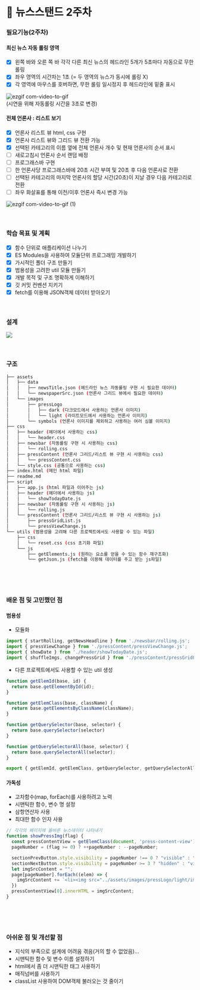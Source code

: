 # :file_folder: 뉴스스탠드 2주차
### 필요기능(2주차) 
#### 최신 뉴스 자동 롤링 영역
- [X] 왼쪽 바와 오른 쪽 바 각각 다른 최신 뉴스의 헤드라인 5개가 5초마다 자동으로 무한 롤링
- [X] 좌우 영역의 시간차는 1초 (= 두 영역의 뉴스가 동시에 롤링 X)
- [X] 각 영역에 마우스를 호버하면, 무한 롤링 일시정지 후 헤드라인에 밑줄 표시
   
![ezgif com-video-to-gif](https://github.com/softeerbootcamp-2nd/fe-newsstand/assets/62049151/3e41cd92-644d-4daa-90d4-b8e7f4bff87e)   
(시연을 위해 자동롤링 시간을 3초로 변경)
#### 전체 언론사 : 리스트 보기
- [X] 언론사 리스트 뷰 html, css 구현
- [X] 언론사 리스트 뷰와 그리드 뷰 전환 가능
- [X] 선택된 카테고리의 이름 옆에 전체 언론사 개수 및 현재 언론사의 순서 표시
- [ ] 새로고침시 언론사 순서 랜덤 배정
- [ ] 프로그래스바 구현
- [ ] 한 언론사당 프로그래스바에 20초 시간 부여 및 20초 후 다음 언론사로 전환
- [ ] 선택된 카테고리의 마지막 언론사의 할당 시간(20초)이 지날 경우 다음 카테고리로 전환
- [ ] 좌우 화살표를 통해 이전/이후 언론사 즉시 변경 가능

![ezgif com-video-to-gif (1)](https://github.com/softeerbootcamp-2nd/fe-newsstand/assets/62049151/1191698a-2bfa-4004-9cdb-1038ed119c5f)
<br><br><br>
### 학습 목표 및 계획   
- [X] 함수 단위로 애플리케이션 나누기
- [X] ES Modules을 사용하여 모듈단위 프로그래밍 개발하기
- [X] 가시적인 폴더 구조 만들기
- [X] 범용성을 고려한 util 모듈 만들기
- [X] 개발 목적 및 구조 명확하게 이해하기
- [X] 깃 커밋 컨벤션 지키기
- [X] fetch를 이용해 JSON객체 데이터 받아오기
<br><br><br>
### 설계
<a href='https://ifh.cc/v-1OMqfJ' target='_blank'><img src='https://ifh.cc/g/1OMqfJ.jpg' border='0'></a>
<br><br><br>
### 구조   
```bash
├── assets
│   ├── data
│   │   ├── newsTitle.json (헤드라인 뉴스 자동롤링 구현 시 필요한 데이터)
│   │   └── newspaperSrc.json (언론사 그리드 뷰에서 필요한 데이터)
│   └── images
│       ├── pressLogo
│       │   ├── dark (다크모드에서 사용하는 언론사 이미지)
│       │   └── light (라이트모드에서 사용하는 언론사 이미지)
│       └── symbols (언론사 이미지를 제외하고 사용하는 여러 심볼 이미지)
├── css
│   ├── header (헤더에서 사용하는 css)
│   │   └── header.css
│   ├── newsbar (자동롤링 구현 시 사용하는 css)
│   │   └── rolling.css
│   ├── pressContent (언론사 그리드/리스트 뷰 구현 시 사용하는 css)
│   │   └── pressContent.css
│   └── style.css (공통으로 사용하는 css)
├── index.html (메인 html 파일)
├── readme.md
├── script
│   ├── app.js (html 파일과 이어주는 js)
│   ├── header (헤더에서 사용하는 js)
│   │   └── showTodayDate.js
│   ├── newsbar (자동롤링 구현 시 사용하는 js)
│   │   └── rolling.js
│   └── pressContent (언론사 그리드/리스트 뷰 구현 시 사용하는 js)
│       ├── pressGridList.js
│       └── pressViewChange.js
└── utils (범용성을 고려해 다른 프로젝트에서도 사용할 수 있는 파일)
    ├── css 
    │   └── reset.css (css 초기화 파일)
    └── js
        ├── getElements.js (원하는 요소를 얻을 수 있는 함수 재구조화)
        └── getJson.js (fetch를 이용해 데이터를 주고 받는 js파일)
```
<br><br><br>
### 배운 점 및 고민했던 점   
#### 범용성

- 모듈화

```javascript
import { startRolling, getNewsHeadline } from './newsbar/rolling.js';
import { pressViewChange } from './pressContent/pressViewChange.js';
import { showDate } from './header/showTodayDate.js';
import { shuffleImgs, changePressGrid } from './pressContent/pressGridList.js';
```
+  다른 프로젝트에서도 사용할 수 있는 util 생성   

```javascript
function getElemId(base, id) {
  return base.getElementById(id);
}

function getElemClass(base, className) {
  return base.getElementsByClassName(className);
}

function getQuerySelector(base, selector) {
  return base.querySelector(selector)
}

function getQuerySelectorAll(base, selector) {
  return base.querySelectorAll(selector);
}

export { getElemId, getElemClass, getQuerySelector, getQuerySelectorAll };
```


#### 가독성
- 고차함수(map, forEach)를 사용하려고 노력
- 시맨틱한 함수, 변수 명 설정
- 삼항연산자 사용
- 최대한 함수 인자 사용
```javascript
// 각각의 페이지에 올바른 뉴스데이터 나타내기
function showPressImg(flag) {
  const pressContentView = getElemClass(document, 'press-content-view');
  pageNumber = (flag >= 0) ? ++pageNumber : --pageNumber;

  sectionPrevButton.style.visibility = pageNumber !== 0 ? "visible" : "hidden";
  sectionNextButton.style.visibility = pageNumber >= 3 ? "hidden" : "visible";
  let imgSrcContent = "";
  page[pageNumber].forEach((elem) => {
    imgSrcContent += `<li><img src="../assets/images/pressLogo/light/img${elem}.svg"</li>`;
  })
  pressContentView[0].innerHTML = imgSrcContent;
}
```

<br><br><br>
### 아쉬운 점 및 개선할 점
- 지식의 부족으로 설계에 어려움 겪음(거의 할 수 없었음)...
- 시맨틱한 함수 및 변수 이름 설정하기
- html에서 좀 더 시맨틱한 태그 사용하기
- 매직넘버를 사용하기
- classList 사용하여 DOM객체 불러오는 것 줄이기

